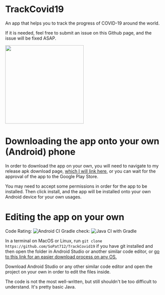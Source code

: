# TrackCovid19
An app that helps you to track the progress of COVID-19 around the world.

If it is needed, feel free to submit an issue on this Github page, and the issue will be fixed ASAP.


<img src="https://github.com/user-attachments/assets/d3f1698a-0717-4f29-8885-9ee8c559bacb" width="250">


# Downloading the app onto your own (Android) phone

In order to download the app on your own, you will need to navigate to my release apk download page, [which I will link here](https://github.com/SoPat712/TrackCovid19/releases/download/v1.4/TrackCovid19.apk), or you can wait for the approval of the app to the Google Play Store.

You may need to accept some permissions in order for the app to be installed. Then click install, and the app will be installed onto your own Android device for your own usages.

# Editing the app on your own

Code Rating: ![Android CI](https://github.com/SoPat712/TrackCovid19/workflows/Android%20CI/badge.svg) 
Gradle check: ![Java CI with Gradle](https://github.com/SoPat712/TrackCovid19/workflows/Java%20CI%20with%20Gradle/badge.svg)

In a terminal on MacOS or Linux, run ```git clone https://github.com/SoPat712/TrackCovid19``` if you have git installed and then open the folder in Android Studio or another similar code editor, or [go to this link for an easier download process on any OS.](https://github.com/SoPat712/TrackCovid19/archive/master.zip)

Download Android Studio or any other similar code editor and open the project on your own in order to edit the files inside.

The code is not the most well-written, but still shouldn't be too difficult to understand. It's pretty basic Java.
